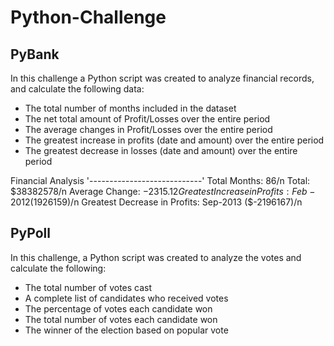# Python-Challenge


## PyBank

In this challenge a Python script was created to analyze financial records, and calculate the following data:
* The total number of months included in the dataset
* The net total amount of Profit/Losses over the entire period
* The average changes in Profit/Losses over the entire period
* The greatest increase in profits (date and amount) over the entire period
* The greatest decrease in losses (date and amount) over the entire period

Financial Analysis
'----------------------------'
Total Months: 86/n
Total: $38382578/n
Average  Change: $-2315.12
Greatest Increase in Profits: Feb-2012 ($1926159)/n
Greatest Decrease in Profits: Sep-2013 ($-2196167)/n


## PyPoll

In this challenge, a Python script was created to analyze the votes and calculate the following:
* The total number of votes cast
* A complete list of candidates who received votes
* The percentage of votes each candidate won
* The total number of votes each candidate won
* The winner of the election based on popular vote


